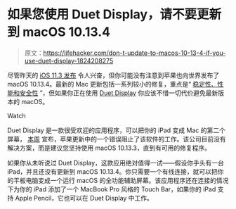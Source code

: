 # 如果您使用 Duet Display，请不要更新到 macOS 10.13.4

> 原文：<https://lifehacker.com/don-t-update-to-macos-10-13-4-if-you-use-duet-display-1824208275>

尽管昨天的 [iOS 11.3 发布](https://lifehacker.com/how-to-use-the-coolest-new-features-in-ios-11-3-1824186946#_ga=2.236027781.56954524.1522070491-3846207152.1521480874) 令人兴奋，但你可能没有注意到苹果也向世界发布了 macOS 10.13.4。最新的 Mac 更新包括一系列较小的修复，重点是“ [稳定性、性能和安全性](https://support.apple.com/en-us/HT208533) ”，但如果你正在使用 [Duet Display](https://lifehacker.com/the-best-second-screen-app-for-ipad-1706351639#_ga=2.196124780.1527251316.1522073225-258269408.1513265580) 你应该不惜一切代价避免最新版本的 macOS。

Watch

Duet Display 是一款很受欢迎的应用程序，可以把你的 iPad 变成 Mac 的第二个屏幕， [本周](https://help.duetdisplay.com/faq/305404-macos-10-13-4-support) 宣布，苹果更新中的一个错误阻止了该软件的工作。该公司目前没有解决方案，而是建议您坚持使用 macOS 10.13.3，直到有可用的修复程序。

如果你从未听说过 Duet Display，这款应用绝对值得一试——假设你手头有一台 iPad，并且还没有更新到 macOS 10.13.4。你只需要一个有线连接，就可以把你的平板电脑变成一个运行 macOS 的全功能辅助屏幕。该应用程序还在连接的情况下为你的 iPad 添加了一个 MacBook Pro 风格的 Touch Bar，如果你的 iPad 支持 Apple Pencil，它也可以在 Duet Display 中工作。